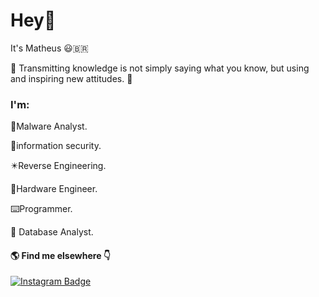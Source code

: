 # Hey👋

It's Matheus 😃🇧🇷

🧾 Transmitting knowledge is not simply saying what you know, but using and inspiring new attitudes. 🧾

### I'm:
:floppy_disk:Malware Analyst.

:robot:information security.

:eight_pointed_black_star:Reverse Engineering.

:minidisc:Hardware Engineer.

:keyboard:Programmer.

:open_file_folder: Database Analyst.

#### :earth_americas: Find me elsewhere :point_down:
[![Instagram Badge](https://img.shields.io/badge/-Instagram-violet?style=flat-square&logo=Instagram&logoColor=white&link=https://www.instagram.com/papodedev/)](https://www.instagram.com/mxth3ux_x/)
